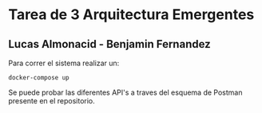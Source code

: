 # Tarea de 3 Arquitectura Emergentes
## Lucas Almonacid - Benjamin Fernandez

Para correr el sistema realizar un:

```bach
docker-compose up
```
Se puede probar las diferentes API's a traves del esquema de Postman presente en el repositorio.
